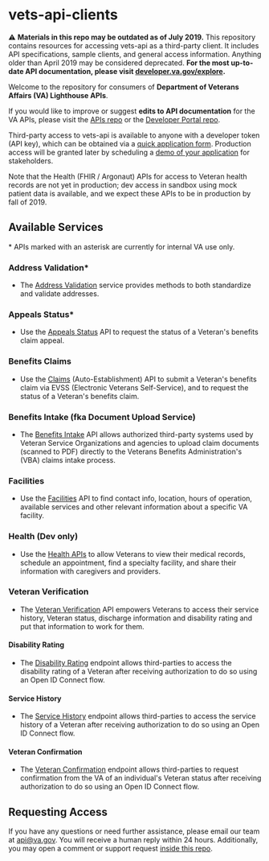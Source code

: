# vets-api-clients

⚠️ **Materials in this repo may be outdated as of July 2019.** This repository contains resources for accessing vets-api as a third-party client. It includes API specifications, sample clients, and general access information.   Anything older than April 2019 may be considered deprecated.  **For the most up-to-date API documentation, please visit [developer.va.gov/explore](https://developer.va.gov/explore).**

Welcome to the repository for consumers of **Department of Veterans Affairs (VA) Lighthouse APIs**.  

If you would like to improve or suggest **edits to API documentation** for the VA APIs, please visit the [APIs repo](https://github.com/department-of-veterans-affairs/vets-api) or the [Developer Portal repo](https://github.com/department-of-veterans-affairs/developer-portal).

Third-party access to vets-api is available to anyone with a developer token (API key), which can be obtained via a [quick application form](https://developer.va.gov/apply).  Production access will be granted later by scheduling a [demo of your application](https://developer.va.gov/go-live) for stakeholders.

Note that the Health (FHIR / Argonaut) APIs for access to Veteran health records are not yet in production; dev access in sandbox using mock patient data is available, and we expect these APIs to be in production by fall of 2019.

## Available Services
\* APIs marked with an asterisk are currently for internal VA use only.

### Address Validation*
- The [Address Validation](https://developer.va.gov/explore/verification/docs/address_validation) service provides methods to both standardize and validate addresses.

### Appeals Status*
- Use the [Appeals Status](https://developer.va.gov/explore/benefits/docs/appeals) API to request the status of a Veteran's benefits claim appeal. 

### Benefits Claims
- Use the [Claims](https://developer.va.gov/explore/benefits/docs/claims) (Auto-Establishment) API to submit a Veteran's benefits claim via EVSS (Electronic Veterans Self-Service), and to request the status of a Veteran's benefits claim.

### Benefits Intake (fka Document Upload Service)
- The [Benefits Intake](https://developer.va.gov/explore/benefits/docs/benefits) API allows authorized third-party systems used by Veteran Service Organizations and agencies to upload claim documents (scanned to PDF) directly to the Veterans Benefits Administration's (VBA) claims intake process.

### Facilities
- Use the [Facilities](https://developer.va.gov/explore/facilities/docs/facilities) API to find contact info, location, hours of operation, available services and other relevant information about a specific VA facility. 

### Health (Dev only)
- Use the [Health APIs](https://developer.va.gov/explore/health/docs/argonaut) to allow Veterans to view their medical records, schedule an appointment, find a specialty facility, and share their information with caregivers and providers.

### Veteran Verification

- The [Veteran Verification](https://developer.va.gov/explore/verification) API empowers Veterans to access their service history, Veteran status, discharge information and disability rating and put that information to work for them.

#### Disability Rating
- The [Disability Rating](https://developer.va.gov/explore/verification/docs/disability_rating) endpoint allows third-parties to access the disability rating of a Veteran after receiving authorization to do so using an Open ID Connect flow.

#### Service History
- The [Service History](https://developer.va.gov/explore/verification/docs/service_history) endpoint allows third-parties to access the service history of a Veteran after receiving authorization to do so using an Open ID Connect flow.

#### Veteran Confirmation

- The [Veteran Confirmation](https://developer.va.gov/explore/verification/docs/veteran_confirmation) endpoint allows third-parties to request confirmation from the VA of an individual's Veteran status after receiving authorization to do so using an Open ID Connect flow.


## Requesting Access
If you have any questions or need further assistance, please email our team at api@va.gov. You will receive a human reply within 24 hours.  Additionally, you may open a comment or support request [inside this repo](https://github.com/department-of-veterans-affairs/vets-api-clients/issues/new/choose).
